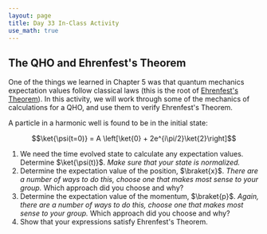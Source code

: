 ```yaml
---
layout: page
title: Day 33 In-Class Activity
use_math: true
---
```


## The QHO and Ehrenfest's Theorem

One of the things we learned in Chapter 5 was that quantum mechanics expectation values follow classical laws (this is the root of [Ehrenfest's Theorem](https://en.wikipedia.org/wiki/Ehrenfest_theorem)). In this activity, we will work through some of the mechanics of calculations for a QHO, and use them to verify Ehrenfest's Theorem.

A particle in a harmonic well is found to be in the initial state:

$$\ket{\psi(t=0)} = A \left[\ket{0} + 2e^{i\pi/2}\ket{2}\right]$$

1. We need the time evolved state to calculate any expectation values. Determine $\ket{\psi(t)}$. *Make sure that your state is normalized.*
2. Determine the expectation value of the position, $\braket{x}$. *There are a number of ways to do this, choose one that makes most sense to your group.* Which approach did you choose and why?
3. Determine the expectation value of the momentum, $\braket{p}$. *Again, there are a number of ways to do this, choose one that makes most sense to your group.* Which approach did you choose and why?
4. Show that your expressions satisfy Ehrenfest's Theorem.

